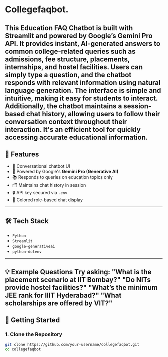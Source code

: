 # Collegefaqbot.
This Education FAQ Chatbot is built with Streamlit and powered by Google’s Gemini Pro API. It provides instant, AI-generated answers to common college-related queries such as admissions, fee structure, placements, internships, and hostel facilities. Users can simply type a question, and the chatbot responds with relevant information using natural language generation. The interface is simple and intuitive, making it easy for students to interact. Additionally, the chatbot maintains a session-based chat history, allowing users to follow their conversation context throughout their interaction. It's an efficient tool for quickly accessing accurate educational information.
-------------------------------------------------------------
## 📌 Features
- 💬 Conversational chatbot UI
- 🤖 Powered by Google's **Gemini Pro (Generative AI)**
- 📚 Responds to queries on education topics only
- 🗂️ Maintains chat history in session
- 🔒 API key secured via `.env`
- 🎨 Colored role-based chat display
-------------------------------------------------------------
## 🛠️ Tech Stack
- `Python`
- `Streamlit`
- `google-generativeai`
- `python-dotenv`
-------------------------------------------------------------
💡 Example Questions
Try asking:
"What is the placement scenario at IIT Bombay?"
"Do NITs provide hostel facilities?"
"What’s the minimum JEE rank for IIIT Hyderabad?"
"What scholarships are offered by VIT?"
-------------------------------------------------------------
## 🚀 Getting Started
### 1. Clone the Repository
```bash
git clone https://github.com/your-username/collegefaqbot.git
cd collegefaqbot
